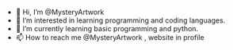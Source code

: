 - 👋 Hi, I’m @MysteryArtwork
- 👀 I’m interested in learning programming and coding languages. 
- 🌱 I’m currently learning basic programming and python. 
- 📫 How to reach me @MysteryArtwork , website in profile 

<!---
MysteryArtwork/MysteryArtwork is a ✨ special ✨ repository because its `README.md` (this file) appears on your GitHub profile.
You can click the Preview link to take a look at your changes.
--->
